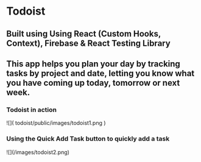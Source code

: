 <h1>Todoist</h1>
<h2>Built using Using React (Custom Hooks, Context), Firebase & React Testing Library<h2>
  <p>This app helps you plan your day by tracking tasks by project and date, letting you know what you have coming up today, tomorrow or next week.</p>
  <h3>Todoist in action</h3>
  <p>![]( todoist/public/images/todoist1.png )</p>
  <h3>Using the Quick Add Task button to quickly add a task</h3>
  <p>![](/images/todoist2.png)</p>
